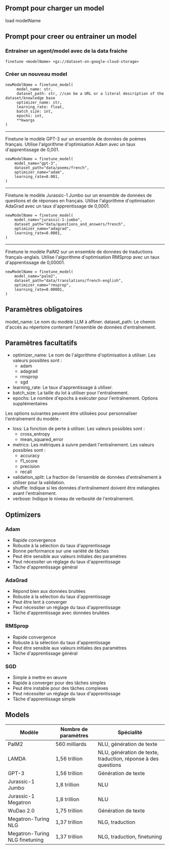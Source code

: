 ## Prompt pour charger un model

load modelName

## Prompt pour creer ou entrainer un model

### Entrainer un agent/model avec de la data fraiche
```
finetune <modelName> <gs://dataset-on-google-cloud-storage>
```

### Créer un nouveau model
```
newModelName = finetune_model(
     model_name: str,
     dataset_path: str, //can be a URL or a literal description of the dataset/knowledge base
     optimizer_name: str,
     learning_rate: float,
     batch_size: int,
     epochs: int,
     **kwargs
)
```

---

Finetune le modèle GPT-3 sur un ensemble de données de poèmes français. Utilise l'algorithme d'optimisation Adam avec un taux d'apprentissage de 0,001.

```
newModelName = finetune_model(
    model_name="gpt-3",
    dataset_path="data/poems/french",
    optimizer_name="adam",
    learning_rate=0.001,
)
```

---

Finetune le modèle Jurassic-1 Jumbo sur un ensemble de données de questions et de réponses en français. Utilise l'algorithme d'optimisation AdaGrad avec un taux d'apprentissage de 0,0001.

```
newModelName = finetune_model(
    model_name="jurassic-1-jumbo",
    dataset_path="data/questions_and_answers/french",
    optimizer_name="adagrad",
    learning_rate=0.0001,
)
```

---

Finetune le modèle PalM2 sur un ensemble de données de traductions français-anglais. Utilise l'algorithme d'optimisation RMSprop avec un taux d'apprentissage de 0,00001.

```
newModelName = finetune_model(
    model_name="palm2",
    dataset_path="data/translations/french-english",
    optimizer_name="rmsprop",
    learning_rate=0.00001,
)
```

## Paramètres obligatoires

model_name: Le nom du modèle LLM à affiner.
dataset_path: Le chemin d'accès au répertoire contenant l'ensemble de données d'entraînement.

## Paramètres facultatifs

- optimizer_name: Le nom de l'algorithme d'optimisation à utiliser. Les valeurs possibles sont :
    - adam
    - adagrad
    - rmsprop
    - sgd
- learning_rate: Le taux d'apprentissage à utiliser.
- batch_size: La taille du lot à utiliser pour l'entraînement.
- epochs: Le nombre d'epochs à exécuter pour l'entraînement.
Options supplémentaires

Les options suivantes peuvent être utilisées pour personnaliser l'entraînement du modèle :

- loss: La fonction de perte à utiliser. Les valeurs possibles sont :
    - cross_entropy
    - mean_squared_error
- metrics: Les métriques à suivre pendant l'entraînement. Les valeurs possibles sont :
    - accuracy
    - f1_score
    - precision
    - recall
- validation_split: La fraction de l'ensemble de données d'entraînement à utiliser pour la validation.
- shuffle: Indique si les données d'entraînement doivent être mélangées avant l'entraînement.
- verbose: Indique le niveau de verbosité de l'entraînement.

## Optimizers

### Adam
* Rapide convergence
* Robuste à la sélection du taux d'apprentissage
* Bonne performance sur une variété de tâches
* Peut être sensible aux valeurs initiales des paramètres
* Peut nécessiter un réglage du taux d'apprentissage
* Tâche d'apprentissage général

### AdaGrad
* Répond bien aux données bruitées
* Robuste à la sélection du taux d'apprentissage
* Peut être lent à converger
* Peut nécessiter un réglage du taux d'apprentissage
* Tâche d'apprentissage avec données bruitées

### RMSprop
* Rapide convergence
* Robuste à la sélection du taux d'apprentissage
* Peut être sensible aux valeurs initiales des paramètres
* Tâche d'apprentissage général

### SGD
* Simple à mettre en œuvre
* Rapide à converger pour des tâches simples
* Peut être instable pour des tâches complexes
* Peut nécessiter un réglage du taux d'apprentissage
* Tâche d'apprentissage simple

## Models

| Modèle | Nombre de paramètres | Spécialité |
|---|---|---|
| PalM2 | 560 milliards | NLU, génération de texte |
| LAMDA | 1,56 trillion | NLU, génération de texte, traduction, réponse à des questions |
| GPT-3 | 1,56 trillion | Génération de texte |
| Jurassic-1 Jumbo | 1,8 trillion | NLU |
| Jurassic-1 Megatron | 1,8 trillion | NLU |
| WuDao 2.0 | 1,75 trillion | Génération de texte |
| Megatron-Turing NLG | 1,37 trillion | NLG, traduction |
| Megatron-Turing NLG finetuning | 1,37 trillion | NLG, traduction, finetuning
